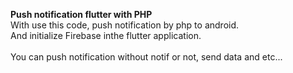 <b>Push notification flutter with PHP</b><br>
With use this code, push notification by php to android.<br>
And initialize Firebase inthe flutter application.<br><br>
You can push notification without notif or not, send data and etc...<br>
